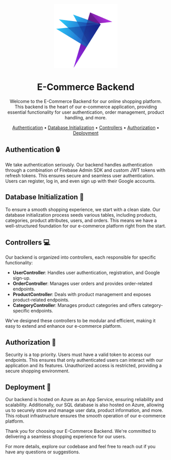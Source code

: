 <p align="center">
  <img src="/E_Commerce_Store/logo.png" alt="Logo" width="200" height="200">
</p>

<h1 align="center">E-Commerce Backend</h1>

<p align="center">
  Welcome to the E-Commerce Backend for our online shopping platform. This backend is the heart of our e-commerce application, providing essential functionality for user authentication, order management, product handling, and more.
</p>

<p align="center">
  <a href="#authentication">Authentication</a> •
  <a href="#database-initialization">Database Initialization</a> •
  <a href="#controllers">Controllers</a> •
  <a href="#authorization">Authorization</a> •
  <a href="#deployment">Deployment</a>
</p>

## Authentication :lock:

We take authentication seriously. Our backend handles authentication through a combination of Firebase Admin SDK and custom JWT tokens with refresh tokens. This ensures secure and seamless user authentication. Users can register, log in, and even sign up with their Google accounts.

## Database Initialization :floppy_disk:

To ensure a smooth shopping experience, we start with a clean slate. Our database initialization process seeds various tables, including products, categories, product attributes, users, and orders. This means we have a well-structured foundation for our e-commerce platform right from the start.

## Controllers :computer:

Our backend is organized into controllers, each responsible for specific functionality:

- **UserController**: Handles user authentication, registration, and Google sign-up.
- **OrderController**: Manages user orders and provides order-related endpoints.
- **ProductController**: Deals with product management and exposes product-related endpoints.
- **CategoryController**: Manages product categories and offers category-specific endpoints.

We've designed these controllers to be modular and efficient, making it easy to extend and enhance our e-commerce platform.

## Authorization :key:

Security is a top priority. Users must have a valid token to access our endpoints. This ensures that only authenticated users can interact with our application and its features. Unauthorized access is restricted, providing a secure shopping environment.

## Deployment :rocket:

Our backend is hosted on Azure as an App Service, ensuring reliability and scalability. Additionally, our SQL database is also hosted on Azure, allowing us to securely store and manage user data, product information, and more. This robust infrastructure ensures the smooth operation of our e-commerce platform.

Thank you for choosing our E-Commerce Backend. We're committed to delivering a seamless shopping experience for our users.

For more details, explore our codebase and feel free to reach out if you have any questions or suggestions.
